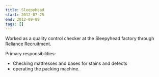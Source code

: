 ```yaml
---
title: Sleepyhead
start: 2012-07-25
end: 2012-09-09
tags: []
---
```

Worked as a quality control checker at the Sleepyhead factory through Reliance Recruitment.

Primary responsibilities:
 - Checking mattresses and bases for stains and defects
 - operating the packing machine.